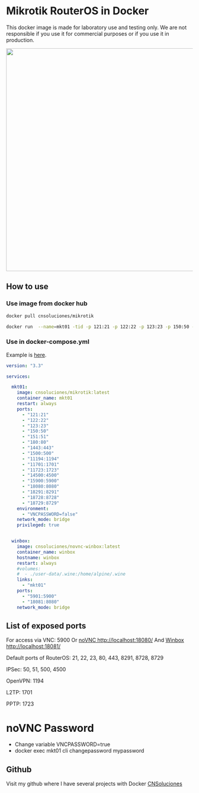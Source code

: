 # Mikrotik RouterOS in Docker

This docker image is made for laboratory use and testing only. We are not responsible if you use it for commercial purposes or if you use it in production.

<img src="https://raw.githubusercontent.com/lordbasex/docker/master/docker-mikrotik/docker-mikrotik-index.png" width="600" />

## How to use


### Use image from docker hub

```bash
docker pull cnsoluciones/mikrotik
```

```bash
docker run  --name=mkt01 -tid -p 121:21 -p 122:22 -p 123:23 -p 150:50 -p 151:51 -p 180:80 -p 1443:443 -p 1500:500 -p 11194:1194 -p 11701:1701 -p 11723:1723 -p 14500:4500 -p 15900:5900 -p 18080:8080 -p 18291:8291 -p 18728:8728 -p 18729:8729 cnsoluciones/mikrotik:latest
```


### Use in docker-compose.yml

Example is [here](docker-compose.yml).

```yml
version: "3.3"

services:

  mkt01:
    image: cnsoluciones/mikrotik:latest
    container_name: mkt01
    restart: always
    ports:
      - "121:21"
      - "122:22"
      - "123:23"
      - "150:50"
      - "151:51"
      - "180:80"
      - "1443:443"
      - "1500:500"
      - "11194:1194"
      - "11701:1701"
      - "11723:1723"
      - "14500:4500"
      - "15900:5900"
      - "18080:8080"
      - "18291:8291"
      - "18728:8728"
      - "18729:8729"
    environment:
      - "VNCPASSWORD=false"
    network_mode: bridge
    privileged: true


  winbox:
    image: cnsoluciones/novnc-winbox:latest
    container_name: winbox
    hostname: winbox
    restart: always
    #volumes:
    #  - ./user-data/.wine:/home/alpine/.wine
    links:
      - "mkt01"
    ports:
      - "5901:5900"
      - "18081:8080"
    network_mode: bridge
```

## List of exposed ports

For access via VNC: 5900 Or [noVNC http://localhost:18080/](http://localhost:18080/) And [Winbox http://localhost:18081/](http://localhost:18081/)

Default ports of RouterOS: 21, 22, 23, 80, 443, 8291, 8728, 8729

IPSec: 50, 51, 500, 4500

OpenVPN: 1194

L2TP: 1701

PPTP: 1723

# noVNC Password

* Change variable VNCPASSWORD=true
* docker exec mkt01 cli changepassword mypassword

## Github
Visit my github where I have several projects with Docker [CNSoluciones](https://github.com/lordbasex/Docker)
